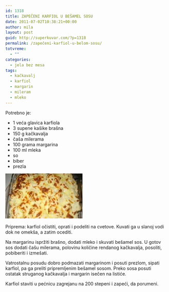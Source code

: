 ```yaml
---
id: 1318
title: ZAPEČENI KARFIOL U BEŠAMEL SOSU
date: 2011-07-02T10:38:21+00:00
author: mila
layout: post
guid: http://superkuvar.com/?p=1318
permalink: /zapečeni-karfiol-u-belom-sosu/
totvreme:
  - ""
categories:
  - jela bez mesa
tags:
  - kačkavalj
  - karfiol
  - margarin
  - mileram
  - mleko
---
```

Potrebno je:

  * 1 veća glavica karfiola
  * 3 supene kašike brašna
  * 150 g kačkavalja
  * čaša milerama
  * 100 grama margarina
  * 100 ml mleka
  * so
  * biber
  * prezla

![Zapečeni karfiol u Bešamel sosu](/wp-content/uploads/2011/07/karfiolubesamelu1-e1309603081285.jpg)

Priprema: karfiol očistiti, oprati i podeliti na cvetove. Kuvati ga u slanoj vodi dok ne omekša, a zatim ocediti.

Na margarinu ispržiti brašno, dodati mleko i skuvati bešamel sos. U gotov sos dodati čašu milerama, polovinu količine rendanog kačkavalja, posoliti, pobiberiti i izmešati.

Vatrostalnu posudu dobro podmazati margarinom i posuti prezlom, sipati karfiol, pa ga preliti pripremljenim bešamel sosom. Preko sosa posuti ostatak struganog kačkavalja i margarin isečen na listiće.

Karfiol staviti u pećnicu zagrejanu na 200 stepeni i zapeći, da porumeni.